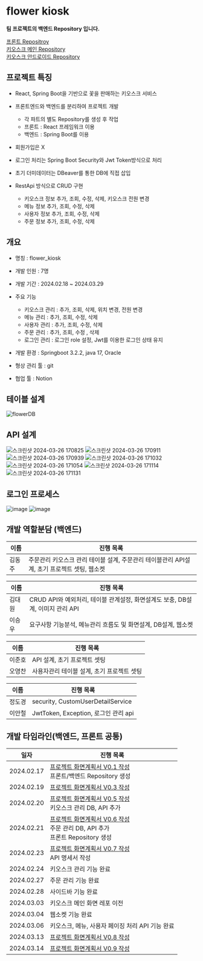 # flower kiosk

**팀 프로젝트의 백엔드 Repository 입니다.**

[프론트 Repositroy](https://github.com/acornkiosk/flower_front)<br/>
[키오스크 메인 Repository](https://github.com/acornkiosk/flower_kiosk)<br/>
[키오스크 안드로이드 Repository](https://github.com/acornkiosk/flower_android)
## 프로젝트 특징

* React, Spring Boot을 기반으로 꽃을 판매하는 키오스크 서비스
    
* 프론트엔드와 백엔드를 분리하여 프로젝트 개발
    * 각 파트의 별도 Repository를 생성 후 작업
    * 프론트 : React 프레임워크 이용
    * 백엔드 : Spring Boot를 이용

* 회원가입은 X

* 로그인 처리는 Spring Boot Security와 Jwt Token방식으로 처리

* 초기 더미데이터는 DBeaver를 통한 DB에 직접 삽입
  
* RestApi 방식으로 CRUD 구현
    * 키오스크 정보 추가, 조회, 수정, 삭제, 키오스크 전원 변경   
    * 메뉴 정보 추가, 조회, 수정, 삭제
    * 사용자 정보 추가, 조회, 수정, 삭제
    * 주문 정보 추가, 조회, 수정, 삭제
    
## 개요

* 명칭 : flower_kiosk

* 개발 인원 : 7명

* 개발 기간 : 2024.02.18 ~ 2024.03.29

* 주요 기능 
	* 키오스크 관리 : 추가, 조회, 삭제, 위치 변경, 전원 변경
	* 메뉴 관리 : 추가, 조회, 수정, 삭제
	* 사용자 관리 : 추가, 조회, 수정, 삭제 
	* 주문 관리 : 추가, 조회, 수정 , 삭제
	* 로그인 관리 : 로그인 role 설정, Jwt를 이용한 로그인 상태 유지
	
* 개발 환경 : Springboot 3.2.2, java 17, Oracle

* 형상 관리 툴 : git

* 협업 툴 : Notion  

## 테이블 설계
![flowerDB](https://github.com/acornkiosk/Flower_back/assets/94777814/7ba9f291-2f64-43c0-a15d-a89b6cedfb1b)


## API 설계
![스크린샷 2024-03-26 170825](https://github.com/acornkiosk/flower-back/assets/149052247/0df7919b-0995-4f5d-9388-93ec09adfe71)
![스크린샷 2024-03-26 170911](https://github.com/acornkiosk/flower-back/assets/149052247/89919f5e-e52a-4a1c-b425-473f0098309c)
![스크린샷 2024-03-26 170939](https://github.com/acornkiosk/flower-back/assets/149052247/40a061aa-6afe-4f16-927c-462e5db73a9b)
![스크린샷 2024-03-26 171032](https://github.com/acornkiosk/flower-back/assets/149052247/8061cec1-6675-44d7-a2ca-f4cdd818cd57)
![스크린샷 2024-03-26 171054](https://github.com/acornkiosk/flower-back/assets/149052247/68e41ab3-f2dc-42f1-bb26-c2d124cafc9a)
![스크린샷 2024-03-26 171114](https://github.com/acornkiosk/flower-back/assets/149052247/1bbf3524-86a1-4bec-abd1-a3b0e78c25ee)
![스크린샷 2024-03-26 171131](https://github.com/acornkiosk/flower-back/assets/149052247/36025f96-40da-48fd-923d-e5308cce2df6)

## 로그인 프로세스
![image](https://github.com/acornkiosk/Flower_back/assets/94777814/769b7e44-8d16-45f4-808d-7af70177fd63)
![image](https://github.com/acornkiosk/Flower_back/assets/94777814/957b97ec-fc02-4e73-a76b-cb2fe456cd52)


## 개발 역할분담 (백엔드)

| 이름       | 진행 목록                                                    |
| ------------ | ------------------------------------------------------------- |
| 김동주         | 주문관리 키오스크 관리 테이블 설계, 주문관리 테이블관리 API설계, 초기 프로젝트 셋팅, 웹소켓 |  |                          


| 이름       | 진행 목록                                                    |
| ------------ | ------------------------------------------------------------- |
| 김대원         | CRUD API와 예외처리, 테이블 관계설정, 화면설계도 보충, DB설계, 이미지 관리 API  |  |                         
| 이승우         | 요구사항 기능분석, 메뉴관리 흐름도 및 화면설계, DB설계, 웹소켓 |     


| 이름       | 진행 목록                                                    |
| ------------ | ------------------------------------------------------------- |
| 이준호         | API 설계, 초기 프로젝트 셋팅 |  |                       
| 오영찬         | 사용자관리 테이블 설계, 초기 프로젝트 셋팅 |   |                                                            


| 이름       | 진행 목록                                                    |
| ------------ | ------------------------------------------------------------- |
| 정도경         | security, CustomUserDetailService |  |                         
| 이안철         | JwtToken, Exception, 로그인 관리 api |                                                                

## 개발 타임라인(백엔드, 프론트 공통)

| 일자       | 진행 목록                                                    |
| ---------- | ------------------------------------------------------------ |
| 2024.02.17 | [ 프로젝트 화면계획서 V0.1 작성](https://drive.google.com/drive/folders/19cVOkx5jpWMl9KqFia3Dd_BrflqpRaVl) <br />프론트/백엔드 Repository 생성 |
| 2024.02.19 | [ 프로젝트 화면계획서 V0.3 작성](https://drive.google.com/drive/folders/19cVOkx5jpWMl9KqFia3Dd_BrflqpRaVl) |
| 2024.02.20 | [ 프로젝트 화면계획서 V0.5 작성](https://drive.google.com/drive/folders/19cVOkx5jpWMl9KqFia3Dd_BrflqpRaVl) <br/> 키오스크 관리 DB, API 추가|
| 2024.02.21 | [ 프로젝트 화면계획서 V0.6 작성](https://drive.google.com/drive/folders/19cVOkx5jpWMl9KqFia3Dd_BrflqpRaVl) <br/> 주문 관리 DB, API 추가<br/> 프론트 Repository 생성|
| 2024.02.23 | [ 프로젝트 화면계획서 V0.7 작성](https://drive.google.com/drive/folders/19cVOkx5jpWMl9KqFia3Dd_BrflqpRaVl) <br/> API 명세서 작성|
| 2024.02.24 | 키오스크 관리 기능 완료|
| 2024.02.27 | 주문 관리 기능 완료|
| 2024.02.28 | 사이드바 기능 완료|
| 2024.03.03 | 키오스크 메인 화면 레포 이전|
| 2024.03.04 | 웹소켓 기능 완료|
| 2024.03.06 | 키오스크, 메뉴, 사용자 페이징 처리 API 기능 완료|
| 2024.03.13 | [ 프로젝트 화면계획서 V0.8 작성](https://drive.google.com/drive/folders/19cVOkx5jpWMl9KqFia3Dd_BrflqpRaVl) |
| 2024.03.14 | [ 프로젝트 화면계획서 V0.9 작성](https://drive.google.com/drive/folders/19cVOkx5jpWMl9KqFia3Dd_BrflqpRaVl) |
